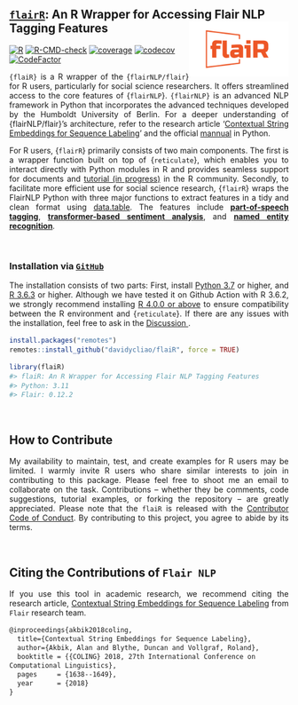 
## <u>`flairR`</u>: An R Wrapper for Accessing Flair NLP Tagging Features <img src="man/figures/logo.png" align="right" width="180"/>

[![R](https://github.com/davidycliao/flaiR/actions/workflows/r_macos.yml/badge.svg)](https://github.com/davidycliao/flaiR/actions/workflows/r_macos.yml)
[![R-CMD-check](https://github.com/davidycliao/flaiR/actions/workflows/r.yml/badge.svg)](https://github.com/davidycliao/flaiR/actions/workflows/r.yml)
[![coverage](https://github.com/davidycliao/flaiR/actions/workflows/test-coverage.yaml/badge.svg)](https://github.com/davidycliao/flaiR/actions/workflows/test-coverage.yaml)
[![codecov](https://codecov.io/gh/davidycliao/flaiR/graph/badge.svg?token=CPIBIB6L78)](https://codecov.io/gh/davidycliao/flaiR)
[![CodeFactor](https://www.codefactor.io/repository/github/davidycliao/flair/badge)](https://www.codefactor.io/repository/github/davidycliao/flair)

<!-- README.md is generated from README.Rmd. Please edit that file -->

<div style="text-align: justify">

`{flaiR}` is a R wrapper of the {`flairNLP/flair`} for R users,
particularly for social science researchers. It offers streamlined
access to the core features of {`flairNLP`}. `{flairNLP}` is an advanced
NLP framework in Python that incorporates the advanced techniques
developed by the Humboldt University of Berlin. For a deeper
understanding of {flairNLP/flair}’s architecture, refer to the research
article ‘[Contextual String Embeddings for Sequence
Labeling](https://aclanthology.org/C18-1139.pdf)’ and the official
[mannual](https://flairnlp.github.io) in Python.

For R users, {`flairR`} primarily consists of two main components. The
first is a wrapper function built on top of {`reticulate`}, which
enables you to interact directly with Python modules in R and provides
seamless support for documents and [tutorial (in
progress)](https://davidycliao.github.io/flaiR/) in the R community.
Secondly, to facilitate more efficient use for social science research,
{`flairR`} wraps the FlairNLP Python with three major functions to
extract features in a tidy and clean format using
[data.table](https://cran.r-project.org/web/packages/data.table/index.html).
The features include [**part-of-speech
tagging**](https://davidycliao.github.io/flaiR/articles/get_pos.html),
[**transformer-based sentiment
analysis**](https://davidycliao.github.io/flaiR/articles/get_entities.html),
and [**named entity
recognition**](https://davidycliao.github.io/flaiR/articles/get_sentiments.html).

</div>

<br>

### Installation via <u>**`GitHub`**</u>

<div style="text-align: justify">

The installation consists of two parts: First, install [Python
3.7](https://www.python.org/downloads/) or higher, and [R
3.6.3](https://www.r-project.org) or higher. Although we have tested it
on Github Action with R 3.6.2, we strongly recommend installing [R 4.0.0
or above](https://github.com/davidycliao/flaiR/actions/runs/6416611291)
to ensure compatibility between the R environment and {`reticulate`}. If
there are any issues with the installation, feel free to ask in the
<u>[Discussion](https://github.com/davidycliao/flaiR/discussions) </u>.

</div>

``` r
install.packages("remotes")
remotes::install_github("davidycliao/flaiR", force = TRUE)
```

``` r
library(flaiR)
#> flaiR: An R Wrapper for Accessing Flair NLP Tagging Features      
#> Python: 3.11                                           
#> Flair: 0.12.2  
```

<br>

## How to Contribute

<div style="text-align: justify">

My availability to maintain, test, and create examples for R users may
be limited. I warmly invite R users who share similar interests to join
in contributing to this package. Please feel free to shoot me an email
to collaborate on the task. Contributions – whether they be comments,
code suggestions, tutorial examples, or forking the repository – are
greatly appreciated. Please note that the `flaiR` is released with the
[Contributor Code of
Conduct](https://github.com/davidycliao/flaiR/blob/master/CONDUCT.md).
By contributing to this project, you agree to abide by its terms.

</div>

<br>

## Citing the Contributions of `Flair NLP`

<div style="text-align: justify">

If you use this tool in academic research, we recommend citing the
research article, [Contextual String Embeddings for Sequence
Labeling](https://aclanthology.org/C18-1139.pdf) from `Flair` research
team.

</div>

    @inproceedings{akbik2018coling,
      title={Contextual String Embeddings for Sequence Labeling},
      author={Akbik, Alan and Blythe, Duncan and Vollgraf, Roland},
      booktitle = {{COLING} 2018, 27th International Conference on Computational Linguistics},
      pages     = {1638--1649},
      year      = {2018}
    }

